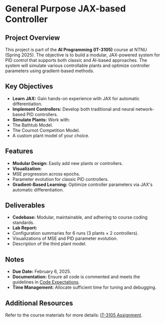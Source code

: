 # General Purpose JAX-based Controller

## Project Overview

This project is part of the **AI Programming (IT-3105)** course at NTNU (Spring 2025). The objective is to build a modular, JAX-powered system for PID control that supports both classic and AI-based approaches. The system will simulate various controllable plants and optimize controller parameters using gradient-based methods.

## Key Objectives

- **Learn JAX:** Gain hands-on experience with JAX for automatic differentiation.
- **Implement Controllers:** Develop both traditional and neural network-based PID controllers.
- **Simulate Plants:** Work with:
- The Bathtub Model.
- The Cournot Competition Model.
- A custom plant model of your choice.

## Features

- **Modular Design:** Easily add new plants or controllers.
- **Visualization:**
- MSE progression across epochs.
- Parameter evolution for classic PID controllers.
- **Gradient-Based Learning:** Optimize controller parameters via JAX's automatic differentiation.

## Deliverables

- **Codebase:** Modular, maintainable, and adhering to course coding standards.
- **Lab Report:**
- Configuration summaries for 6 runs (3 plants × 2 controllers).
- Visualizations of MSE and PID parameter evolution.
- Description of the third plant model.

## Notes

- **Due Date:** February 6, 2025.
- **Documentation:** Ensure all code is commented and meets the guidelines in [Code Expectations](https://www.idi.ntnu.no/emner/it3105/materials/code-expectations.pdf).
- **Time Management:** Allocate sufficient time for tuning and debugging.

## Additional Resources

Refer to the course materials for more details: [IT-3105 Assignment](https://www.idi.ntnu.no/emner/it3105/assignments/jax-controller.pdf).
